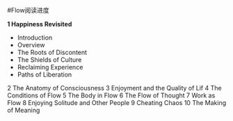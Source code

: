 #Flow阅读进度

**1 Happiness Revisited**
* Introduction
* Overview
* The Roots of Discontent
* The Shields of Culture
* Reclaiming Experience
* Paths of Liberation

2 The Anatomy of Consciousness
3 Enjoyment and the Quality of Lif
4 The Conditions of Flow
5 The Body in Flow
6 The Flow of Thought
7 Work as Flow
8 Enjoying Solitude and Other People
9 Cheating Chaos 
10 The Making of Meaning 
 

 

 
 

 

 

 

 